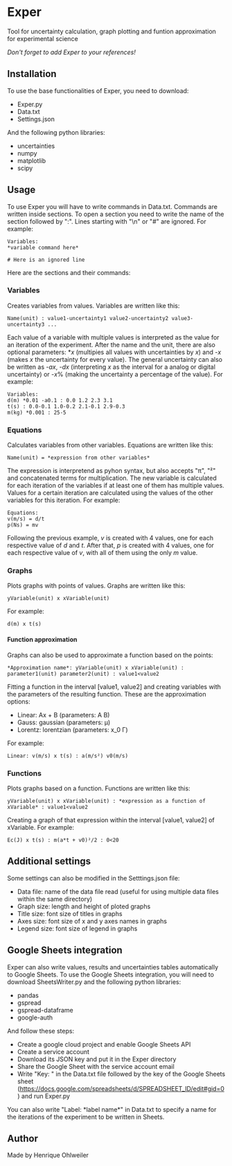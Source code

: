 # Exper
Tool for uncertainty calculation, graph plotting and funtion approximation for experimental science

_Don't forget to add Exper to your references!_

## Installation
To use the base functionalities of Exper, you need to download:
- Exper.py
- Data.txt
- Settings.json

And the following python libraries:
- uncertainties
- numpy
- matplotlib
- scipy

## Usage
To use Exper you will have to write commands in Data.txt. Commands are written inside sections. To open a section you need to write the name of the section followed by ":". Lines starting with "\n" or "#" are ignored. For example:
```
Variables:
*variable command here*

# Here is an ignored line
```
Here are the sections and their commands:

### Variables
Creates variables from values. Variables are written like this:
```
Name(unit) : value1-uncertainty1 value2-uncertainty2 value3-uncertainty3 ...
```
Each value of a variable with multiple values is interpreted as the value for an iteration of the experiment.
After the name and the unit, there are also optional parameters: *_x_ (multipies all values with uncertainties by _x_) and -_x_ (makes _x_ the uncertainty for every value). The general uncertainty can also be written as -_ax_, -_dx_ (interpreting _x_ as the interval for a analog or digital uncertainty) or -_x_% (making the uncertainty a percentage of the value). For example:
```
Variables:
d(m) *0.01 -a0.1 : 0.0 1.2 2.3 3.1
t(s) : 0.0-0.1 1.0-0.2 2.1-0.1 2.9-0.3
m(kg) *0.001 : 25-5
```

### Equations
Calculates variables from other variables. Equations are written like this:
```
Name(unit) = *expression from other variables*
```
The expression is interpretend as pyhon syntax, but also accepts "π", "²" and concatenated terms for multiplication.
The new variable is calculated for each iteration of the variables if at least one of them has multiple values. Values for a certain iteration are calculated using the values of the other variables for this iteration. For example:
```
Equations:
v(m/s) = d/t
p(Ns) = mv
```
Following the previous example, _v_ is created with 4 values, one for each respective value of _d_ and _t_. After that, _p_ is created with 4 values, one for each respective value of _v_, with all of them using the only _m_ value.

### Graphs
Plots graphs with points of values. Graphs are written like this:
```
yVariable(unit) x xVariable(unit)
```
For example:
```
d(m) x t(s)
```
#### Function approximation
Graphs can also be used to approximate a function based on the points:
```
*Approximation name*: yVariable(unit) x xVariable(unit) : parameter1(unit) parameter2(unit) : value1<value2
```
Fitting a function in the interval [value1, value2] and creating variables with the parameters of the resulting function. These are the approximation options:
- Linear: Ax + B (parameters: A B)
- Gauss: gaussian (parameters: μ)
- Lorentz: lorentzian (parameters: x_0 Γ)

For example:
```
Linear: v(m/s) x t(s) : a(m/s²) v0(m/s)
```

### Functions
Plots graphs based on a function. Functions are written like this:
```
yVariable(unit) x xVariable(unit) : *expression as a function of xVariable* : value1<value2
```
Creating a graph of that expression within the interval [value1, value2] of xVariable. For example:
```
Ec(J) x t(s) : m(a*t + v0)²/2 : 0<20
```

## Additional settings
Some settings can also be modified in the Setttings.json file:
- Data file: name of the data file read (useful for using multiple data files within the same directory)
- Graph size: length and height of ploted graphs
- Title size: font size of titles in graphs
- Axes size: font size of x and y axes names in graphs
- Legend size: font size of legend in graphs

## Google Sheets integration
Exper can also write values, results and uncertainties tables automatically to Google Sheets. To use the Google Sheets integration, you will need to download SheetsWriter.py and the following python libraries:
- pandas
- gspread
- gspread-dataframe
- google-auth

And follow these steps:
- Create a google cloud project and enable Google Sheets API
- Create a service account
- Download its JSON key and put it in the Exper directory
- Share the Google Sheet with the service account email
- Write "Key: " in the Data.txt file followed by the key of the Google Sheets sheet (https://docs.google.com/spreadsheets/d/SPREADSHEET_ID/edit#gid=0) and run Exper.py

You can also write "Label: \*label name*" in Data.txt to specify a name for the iterations of the experiment to be written in Sheets.

## Author
Made by Henrique Ohlweiler